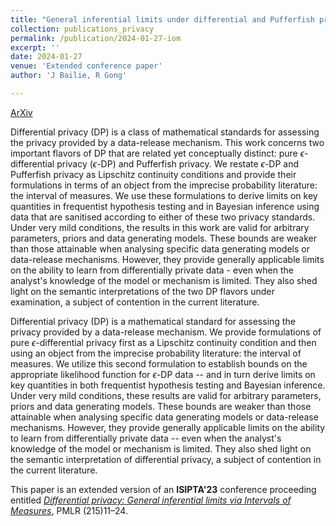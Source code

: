 ```yaml
---
title: "General inferential limits under differential and Pufferfish privacy"
collection: publications_privacy
permalink: /publication/2024-01-27-iom
excerpt: ''
date: 2024-01-27
venue: 'Extended conference paper'
author: 'J Bailie, R Gong'

---
```


[ArXiv](https://arxiv.org/abs/2401.15491)

Differential privacy (DP) is a class of mathematical standards for assessing the privacy provided by a data-release mechanism. This work concerns two important flavors of DP that are related yet conceptually distinct: pure $\epsilon$-differential privacy ($\epsilon$-DP) and Pufferfish privacy. We restate $\epsilon$-DP and Pufferfish privacy as Lipschitz continuity conditions and provide their formulations in terms of an object from the imprecise probability literature: the interval of measures. We use these formulations to derive limits on key quantities in frequentist hypothesis testing and in Bayesian inference using data that are sanitised according to either of these two privacy standards. Under very mild conditions, the results in this work are valid for arbitrary parameters, priors and data generating models. These bounds are weaker than those attainable when analysing specific data generating models or data-release mechanisms. However, they provide generally applicable limits on the ability to learn from differentially private data - even when the analyst's knowledge of the model or mechanism is limited. They also shed light on the semantic interpretations of the two DP flavors under examination, a subject of contention in the current literature.

Differential privacy (DP) is a mathematical standard for assessing the privacy provided by a data-release mechanism. We provide formulations of pure $\epsilon$-differential privacy first as a Lipschitz continuity condition and then using an object from the imprecise probability literature: the interval of measures. We utilize this second formulation to establish bounds on the appropriate likelihood function for $\epsilon$-DP data -- and in turn derive limits on key quantities in both frequentist hypothesis testing and Bayesian inference. Under very mild conditions, these results are valid for arbitrary parameters, priors and data generating models. These bounds are weaker than those attainable when analysing specific data generating models or data-release mechanisms. However, they provide generally applicable limits on the ability to learn from differentially private data -- even when the analyst's knowledge of the model or mechanism is limited. They also shed light on the semantic interpretation of differential privacy, a subject of contention in the current literature. 


This paper is an extended version of an **ISIPTA'23** conference proceeding entitled [*Differential privacy: General inferential limits via Intervals of Measures*](https://proceedings.mlr.press/v215/bailie23a/bailie23a.pdf), PMLR (215)11–24.

